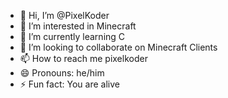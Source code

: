 - 👋 Hi, I’m @PixelKoder
- 👀 I’m interested in Minecraft
- 🌱 I’m currently learning C
- 💞️ I’m looking to collaborate on Minecraft Clients
- 📫 How to reach me pixelkoder
- 😄 Pronouns: he/him
- ⚡ Fun fact: You are alive
